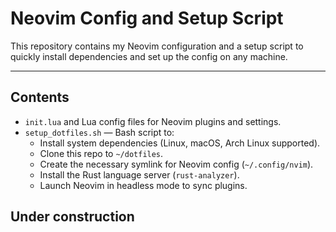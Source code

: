 # Neovim Config and Setup Script

This repository contains my Neovim configuration and a setup script to quickly install dependencies and set up the config on any machine.

---

## Contents

- `init.lua` and Lua config files for Neovim plugins and settings.
- `setup_dotfiles.sh` — Bash script to:
  - Install system dependencies (Linux, macOS, Arch Linux supported).
  - Clone this repo to `~/dotfiles`.
  - Create the necessary symlink for Neovim config (`~/.config/nvim`).
  - Install the Rust language server (`rust-analyzer`).
  - Launch Neovim in headless mode to sync plugins.

## Under construction 

<!-- ## Usage -->
<!---->
<!-- 1. Clone this repo manually or via the script: -->
<!---->
<!-- ```bash -->
<!-- git clone https://github.com/loco-luca/nvim.git ~/dotfiles -->
<!---->
<!-- # 2. Run the setup script to install dependencies and set up config: -->
<!-- # bash ~/dotfiles/nvim/setup_dotfiles.sh -->
<!-- # -->
<!-- # 3. Launch Neovim: -->
<!-- # nvim -->
